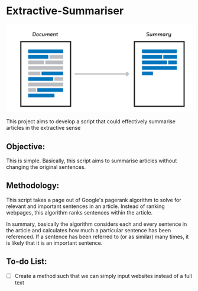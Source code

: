 # Extractive-Summariser

![Extractive Summary](https://github.com/jaotheboss/Extractive-Summariser/blob/master/extractive_summary.png)

This project aims to develop a script that could effectively summarise articles in the extractive sense

## Objective:
This is simple. Basically, this script aims to summarise articles without changing the original sentences. 

## Methodology:
This script takes a page out of Google's pagerank algorithm to solve for relevant and important sentences in an article. Instead of ranking webpages, this algorithm ranks sentences within the article. 

In summary, basically the algorithm considers each and every sentence in the article and calculates how much a particular sentence has been referenced. If a sentence has been referred to (or as similar) many times, it is likely that it is an important sentence.

## To-do List:
- [ ] Create a method such that we can simply input websites instead of a full text
